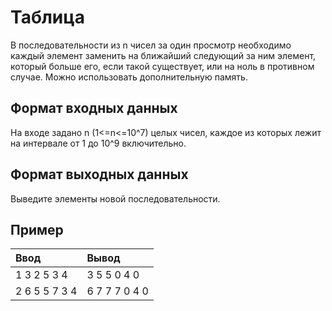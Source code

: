 # Таблица

В последовательности из n чисел за один просмотр необходимо каждый элемент заменить на ближайший следующий за ним элемент, который больше его, если такой существует, или на ноль в противном случае. Можно использовать дополнительную память.

## Формат входных данных

На входе задано n  (1<=n<=10^7) целых чисел, каждое из которых лежит на интервале от 1 до 10^9 включительно.

## Формат выходных данных

Выведите элементы новой последовательности.

## Пример

| Ввод                    | Вывод                           |
| :---------------------- | :------------------------------ |
| 1 3 2 5 3 4             | 3 5 5 0 4 0                     |
| 2 6 5 5 7 3 4           | 6 7 7 7 0 4 0                   |
